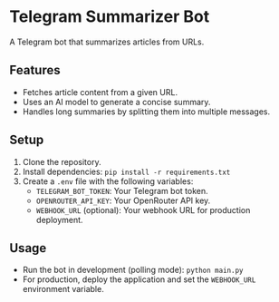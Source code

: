 # Telegram Summarizer Bot

A Telegram bot that summarizes articles from URLs.

## Features

- Fetches article content from a given URL.
- Uses an AI model to generate a concise summary.
- Handles long summaries by splitting them into multiple messages.

## Setup

1.  Clone the repository.
2.  Install dependencies: `pip install -r requirements.txt`
3.  Create a `.env` file with the following variables:
    - `TELEGRAM_BOT_TOKEN`: Your Telegram bot token.
    - `OPENROUTER_API_KEY`: Your OpenRouter API key.
    - `WEBHOOK_URL` (optional): Your webhook URL for production deployment.

## Usage

- Run the bot in development (polling mode): `python main.py`
- For production, deploy the application and set the `WEBHOOK_URL` environment variable.